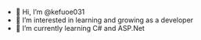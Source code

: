 - 👋 Hi, I’m @kefuoe031
- 👀 I’m interested in learning and growing as a developer
- 🌱 I’m currently learning C# and ASP.Net

<!---
kefuoe031/kefuoe031 is a ✨ special ✨ repository because its `README.md` (this file) appears on your GitHub profile.
You can click the Preview link to take a look at your changes.
--->
